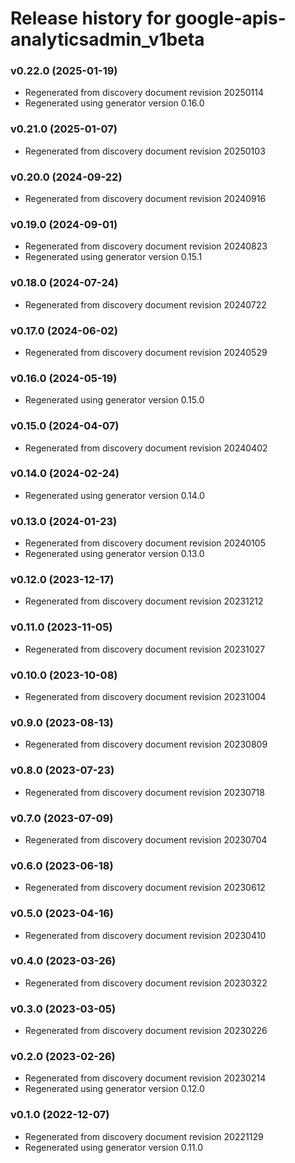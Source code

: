 # Release history for google-apis-analyticsadmin_v1beta

### v0.22.0 (2025-01-19)

* Regenerated from discovery document revision 20250114
* Regenerated using generator version 0.16.0

### v0.21.0 (2025-01-07)

* Regenerated from discovery document revision 20250103

### v0.20.0 (2024-09-22)

* Regenerated from discovery document revision 20240916

### v0.19.0 (2024-09-01)

* Regenerated from discovery document revision 20240823
* Regenerated using generator version 0.15.1

### v0.18.0 (2024-07-24)

* Regenerated from discovery document revision 20240722

### v0.17.0 (2024-06-02)

* Regenerated from discovery document revision 20240529

### v0.16.0 (2024-05-19)

* Regenerated using generator version 0.15.0

### v0.15.0 (2024-04-07)

* Regenerated from discovery document revision 20240402

### v0.14.0 (2024-02-24)

* Regenerated using generator version 0.14.0

### v0.13.0 (2024-01-23)

* Regenerated from discovery document revision 20240105
* Regenerated using generator version 0.13.0

### v0.12.0 (2023-12-17)

* Regenerated from discovery document revision 20231212

### v0.11.0 (2023-11-05)

* Regenerated from discovery document revision 20231027

### v0.10.0 (2023-10-08)

* Regenerated from discovery document revision 20231004

### v0.9.0 (2023-08-13)

* Regenerated from discovery document revision 20230809

### v0.8.0 (2023-07-23)

* Regenerated from discovery document revision 20230718

### v0.7.0 (2023-07-09)

* Regenerated from discovery document revision 20230704

### v0.6.0 (2023-06-18)

* Regenerated from discovery document revision 20230612

### v0.5.0 (2023-04-16)

* Regenerated from discovery document revision 20230410

### v0.4.0 (2023-03-26)

* Regenerated from discovery document revision 20230322

### v0.3.0 (2023-03-05)

* Regenerated from discovery document revision 20230226

### v0.2.0 (2023-02-26)

* Regenerated from discovery document revision 20230214
* Regenerated using generator version 0.12.0

### v0.1.0 (2022-12-07)

* Regenerated from discovery document revision 20221129
* Regenerated using generator version 0.11.0

